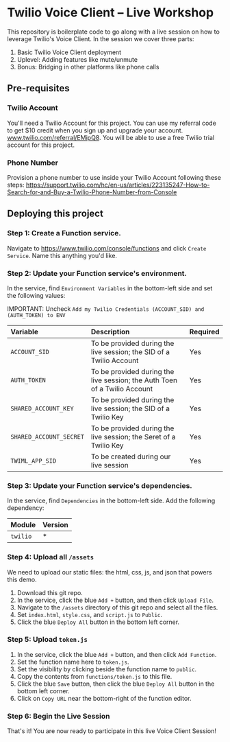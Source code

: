 # Twilio Voice Client – Live Workshop

This repository is boilerplate code to go along with a live session on how to leverage Twilio's Voice Client. In the session we cover three parts: 
1. Basic Twilio Voice Client deployment
2. Uplevel: Adding features like mute/unmute
3. Bonus: Bridging in other platforms like phone calls

## Pre-requisites

### Twilio Account

You'll need a Twilio Account for this project. You can use my referral code to get $10 credit when you sign up and upgrade your account. www.twilio.com/referral/EMipQ8. You will be able to use a free Twilio trial account for this project. 

### Phone Number

Provision a phone number to use inside your Twilio Account following these steps: https://support.twilio.com/hc/en-us/articles/223135247-How-to-Search-for-and-Buy-a-Twilio-Phone-Number-from-Console

## Deploying this project

### Step 1: Create a Function service.

Navigate to https://www.twilio.com/console/functions and click `Create Service`. Name this anything you'd like.

### Step 2: Update your Function service's environment.

In the service, find `Environment Variables` in the bottom-left side and set the following values:

IMPORTANT: Uncheck `Add my Twilio Credentials (ACCOUNT_SID) and (AUTH_TOKEN) to ENV`

| Variable              | Description | Required |
| :-------------------- | :----------------------------------------------------- | :-- |
| `ACCOUNT_SID` | To be provided during the live session; the SID of a Twilio Account | Yes |
| `AUTH_TOKEN` | To be provided during the live session; the Auth Toen of a Twilio Account | Yes |
| `SHARED_ACCOUNT_KEY` | To be provided during the live session; the SID of a Twilio Key | Yes |
| `SHARED_ACCOUNT_SECRET` | To be provided during the live session; the Seret of a Twilio Key | Yes |
| `TWIML_APP_SID` | To be created during our live session | Yes |


### Step 3: Update your Function service's dependencies.

In the service, find `Dependencies` in the bottom-left side. Add the following dependency:

| Module              | Version |
| :-------------------- | :----------------------------------------------------- |
| `twilio` | * |

### Step 4: Upload all `/assets`

We need to upload our static files: the html, css, js, and json that powers this demo. 

1. Download this git repo.
2. In the service, click the blue `Add +` button, and then click `Upload File`.
3. Navigate to the `/assets` directory of this git repo and select all the files.
4. Set `index.html`, `style.css`, and `script.js` to `Public`. 
6. Click the blue `Deploy All` button in the bottom left corner.

### Step 5: Upload `token.js`

1. In the service, click the blue `Add +` button, and then click `Add Function`.
2. Set the function name here to `token.js`. 
3. Set the visibility by clicking beside the function name to `public`. 
4. Copy the contents from `functions/token.js` to this file.
5. Click the blue `Save` button, then click the blue `Deploy All` button in the bottom left corner.
6. Click on `Copy URL` near the bottom-right of the function editor.

### Step 6: Begin the Live Session

That's it! You are now ready to participate in this live Voice Client Session!